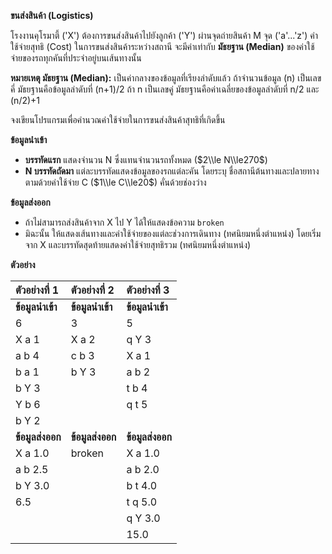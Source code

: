 **ขนส่งสินค้า (Logistics)**

โรงงานคุโรมาตี้ ('X') ต้องการขนส่งสินค้าไปยังลูกค้า ('Y') ผ่านจุดถ่ายสินค้า M จุด ('a'...'z') ค่าใช้จ่ายสุทธิ (Cost) ในการขนส่งสินค้าระหว่างสถานี จะมีค่าเท่ากับ **มัธยฐาน (Median)** ของค่าใช้จ่ายของรถทุกคันที่ประจำอยู่บนเส้นทางนั้น

**หมายเหตุ มัธยฐาน (Median):** เป็นค่ากลางของข้อมูลที่เรียงลำดับแล้ว ถ้าจำนวนข้อมูล (n) เป็นเลขคี่ มัธยฐานคือข้อมูลลำดับที่ (n+1)/2 ถ้า n เป็นเลขคู่ มัธยฐานคือค่าเฉลี่ยของข้อมูลลำดับที่ n/2 และ (n/2)+1

จงเขียนโปรแกรมเพื่อคำนวณค่าใช้จ่ายในการขนส่งสินค้าสุทธิที่เกิดขึ้น

**ข้อมูลนำเข้า**

  * **บรรทัดแรก** แสดงจำนวน N ซึ่งแทนจำนวนรถทั้งหมด ($2\\le N\\le270$)
  * **N บรรทัดถัดมา** แต่ละบรรทัดแสดงข้อมูลของรถแต่ละคัน โดยระบุ ชื่อสถานีต้นทางและปลายทาง ตามด้วยค่าใช้จ่าย C ($1\\le C\\le20$) คั่นด้วยช่องว่าง

**ข้อมูลส่งออก**

  * ถ้าไม่สามารถส่งสินค้าจาก X ไป Y ได้ให้แสดงข้อความ `broken`
  * มิฉะนั้น ให้แสดงเส้นทางและค่าใช้จ่ายของแต่ละช่วงการเดินทาง (ทศนิยมหนึ่งตำแหน่ง) โดยเริ่มจาก X และบรรทัดสุดท้ายแสดงค่าใช้จ่ายสุทธิรวม (ทศนิยมหนึ่งตำแหน่ง)

**ตัวอย่าง**

| ตัวอย่างที่ 1 | ตัวอย่างที่ 2 | ตัวอย่างที่ 3 |
| :--- | :--- | :--- |
| **ข้อมูลนำเข้า** | **ข้อมูลนำเข้า** | **ข้อมูลนำเข้า** |
| 6 | 3 | 5 |
| X a 1 | X a 2 | q Y 3 |
| a b 4 | c b 3 | X a 1 |
| b a 1 | b Y 3 | a b 2 |
| b Y 3 | | t b 4 |
| Y b 6 | | q t 5 |
| b Y 2 | | |
| **ข้อมูลส่งออก** | **ข้อมูลส่งออก** | **ข้อมูลส่งออก** |
| X a 1.0 | broken | X a 1.0 |
| a b 2.5 | | a b 2.0 |
| b Y 3.0 | | b t 4.0 |
| 6.5 | | t q 5.0 |
| | | q Y 3.0 |
| | | 15.0 |